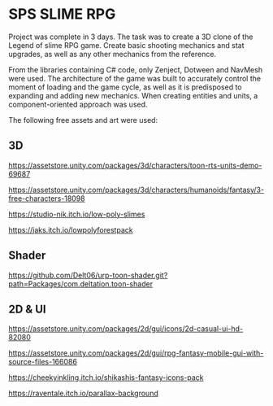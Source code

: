 # SPS SLIME RPG

Project was complete in 3 days. The task was to create a 3D clone of the Legend of slime RPG game. 
Create basic shooting mechanics and stat upgrades, as well as any other mechanics from the reference.

From the libraries containing C# code, only Zenject, Dotween and NavMesh were used. 
The architecture of the game was built to accurately control the moment of loading and the game cycle, as well as it is 
predisposed to expanding and adding new mechanics. When creating entities and units, a component-oriented approach was used.

The following free assets and art were used:

## 3D
https://assetstore.unity.com/packages/3d/characters/toon-rts-units-demo-69687

https://assetstore.unity.com/packages/3d/characters/humanoids/fantasy/3-free-characters-18098

https://studio-nik.itch.io/low-poly-slimes

https://jaks.itch.io/lowpolyforestpack

## Shader
https://github.com/Delt06/urp-toon-shader.git?path=Packages/com.deltation.toon-shader

## 2D & UI
https://assetstore.unity.com/packages/2d/gui/icons/2d-casual-ui-hd-82080

https://assetstore.unity.com/packages/2d/gui/rpg-fantasy-mobile-gui-with-source-files-166086

https://cheekyinkling.itch.io/shikashis-fantasy-icons-pack

https://raventale.itch.io/parallax-background
